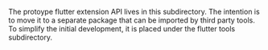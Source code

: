 The protoype flutter extension API lives in this subdirectory. The intention is to move it to a separate package that can be imported by third party tools. To simplify the initial development, it is placed under the flutter tools subdirectory.